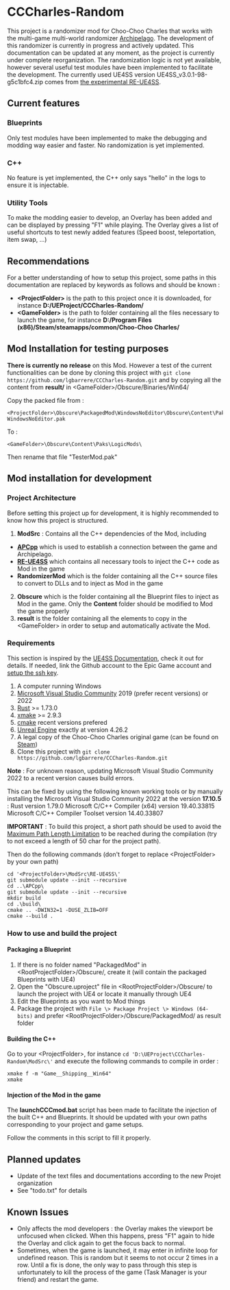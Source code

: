 # CCCharles-Random
This project is a randomizer mod for Choo-Choo Charles that works with the multi-game multi-world randomizer [Archipelago](https://archipelago.gg/).
The development of this randomizer is currently in progress and actively updated.
This documentation can be updated at any moment, as the project is currently under complete reorganization.
The randomization logic is not yet available, however several useful test modules have been implemented to facilitate the development.
The currently used UE4SS version UE4SS_v3.0.1-98-g5c1bfc4.zip comes from [the experimental RE-UE4SS](https://github.com/UE4SS-RE/RE-UE4SS/releases/tag/experimental).

## Current features
### Blueprints
Only test modules have been implemented to make the debugging and modding way easier and faster.
No randomization is yet implemented.

### C++
No feature is yet implemented, the C++ only says "hello" in the logs to ensure it is injectable.

### Utility Tools
To make the modding easier to develop, an Overlay has been added and can be displayed by pressing "F1" while playing.
The Overlay gives a list of useful shortcuts to test newly added features (Speed boost, teleportation, item swap, ...)

## Recommendations
For a better understanding of how to setup this project, some paths in this documentation are replaced by keywords as follows and should be known :
* **\<ProjectFolder\>** is the path to this project once it is downloaded, for instance **D:/UEProject/CCCharles-Random/**
* **\<GameFolder\>** is the path to folder containing all the files necessary to launch the game, for instance **D:/Program Files (x86)/Steam/steamapps/common/Choo-Choo Charles/**

## Mod Installation for testing purposes
**There is currently no release** on this Mod. However a test of the current functionalities can be done by cloning this project with ``git clone https://github.com/lgbarrere/CCCharles-Random.git`` and by copying all the content from **result/** in \<GameFolder\>/Obscure/Binaries/Win64/

Copy the packed file from :
```
<ProjectFolder>\Obscure\PackagedMod\WindowsNoEditor\Obscure\Content\Paks\pakchunk1-WindowsNoEditor.pak
```
To :
```
<GameFolder>\Obscure\Content\Paks\LogicMods\
```
Then rename that file "TesterMod.pak"

## Mod installation for development
### Project Architecture
Before setting this project up for development, it is highly recommended to know how this project is structured.
1. **ModSrc** : Contains all the C++ dependencies of the Mod, including
* [**APCpp**](https://github.com/N00byKing/APCpp) which is used to establish a connection between the game and Archipelago.
* [**RE-UE4SS**](https://github.com/UE4SS-RE/RE-UE4SS) which contains all necessary tools to inject the C++ code as Mod in the game
* **RandomizerMod** which is the folder containing all the C++ source files to convert to DLLs and to inject as Mod in the game
2. **Obscure** which is the folder containing all the Blueprint files to inject as Mod in the game. Only the **Content** folder should be modified to Mod the game properly
3. **result** is the folder containing all the elements to copy in the \<GameFolder\> in order to setup and automatically activate the Mod.

### Requirements
This section is inspired by the [UE4SS Documentation](https://docs.ue4ss.com/dev/index.html), check it out for details.
If needed, link the Github account to the Epic Game account and [setup the ssh key](https://www.youtube.com/watch?v=X40b9x9BFGo).
1. A computer running Windows
2. [Microsoft Visual Studio Community](https://visualstudio.microsoft.com/fr/vs/community/) 2019 (prefer recent versions) or 2022
3. [Rust](https://www.rust-lang.org/tools/install) >= 1.73.0
4. [xmake](https://xmake.io/#/) >= 2.9.3
5. [cmake](https://cmake.org/download/) recent versions prefered
6. [Unreal Engine](https://www.unrealengine.com/en-US/download) exactly at version 4.26.2
7. A legal copy of the Choo-Choo Charles original game (can be found on [Steam](https://store.steampowered.com/))
8. Clone this project with ``git clone https://github.com/lgbarrere/CCCharles-Random.git``

**Note** : For unknown reason, updating Microsoft Visual Studio Community 2022 to a recent version causes build errors.

This can be fixed by using the following known working tools or by manually installing the Microsoft Visual Studio Community 2022 at the version **17.10.5** :
Rust version 1.79.0
Microsoft C/C++ Compiler (x64) version 19.40.33815
Microsoft C/C++ Compiler Toolset version 14.40.33807

**IMPORTANT** : To build this project, a short path should be used to avoid the [Maximum Path Length Limitation](https://learn.microsoft.com/en-us/windows/win32/fileio/maximum-file-path-limitation?tabs=registry) to be reached during the compilation (try to not exceed a length of 50 char for the project path).

Then do the following commands (don't forget to replace \<ProjectFolder\> by your own path)
```
cd '<ProjectFolder>\ModSrc\RE-UE4SS\'
git submodule update --init --recursive
cd ..\APCpp\
git submodule update --init --recursive
mkdir build
cd .\build\
cmake .. -DWIN32=1 -DUSE_ZLIB=OFF
cmake --build .
```

### How to use and build the project
#### Packaging a Blueprint
1. If there is no folder named "PackagedMod" in \<RootProjectFolder\>/Obscure/, create it (will contain the packaged Blueprints with UE4)
2. Open the "Obscure.uproject" file in \<RootProjectFolder\>/Obscure/ to launch the project with UE4 or locate it manually through UE4
3. Edit the Blueprints as you want to Mod things
4. Package the project with `File \> Package Project \> Windows (64-bits)` and prefer \<RootProjectFolder\>/Obscure/PackagedMod/ as result folder
#### Building the C++
Go to your \<ProjectFolder\>, for instance ``cd 'D:\UEProject\CCCharles-Random\ModSrc\'`` and execute the following commands to compile in order :
```
xmake f -m "Game__Shipping__Win64"
xmake
```

#### Injection of the Mod in the game
The **launchCCCmod.bat** script has been made to facilitate the injection of the built C++ and Blueprints. It should be updated with your own paths corresponding to your project and game setups.

Follow the comments in this script to fill it properly.

## Planned updates
* Update of the text files and documentations according to the new Projet organization
* See "todo.txt" for details

## Known Issues
* Only affects the mod developers : the Overlay makes the viewport be unfocused when clicked. When this happens, press "F1" again to hide the Overlay and click again to get the focus back to normal.
* Sometimes, when the game is launched, it may enter in infinite loop for undefined reason. This is random but it seems to not occur 2 times in a row. Until a fix is done, the only way to pass through this step is unfortunately to kill the process of the game (Task Manager is your friend) and restart the game.
